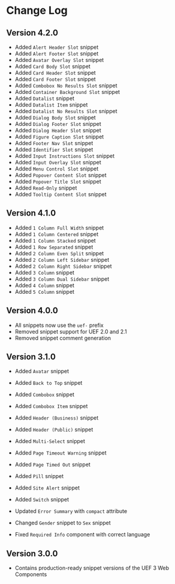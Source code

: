 # Change Log

## Version 4.2.0

- Added `Alert Header Slot` snippet
- Added `Alert Footer Slot` snippet
- Added `Avatar Overlay Slot` snippet
- Added `Card Body Slot` snippet
- Added `Card Header Slot` snippet
- Added `Card Footer Slot` snippet
- Added `Combobox No Results Slot` snippet
- Added `Container Background Slot` snippet
- Added `Datalist` snippet
- Added `Datalist Item` snippet
- Added `Datalist No Results Slot` snippet
- Added `Dialog Body Slot` snippet
- Added `Dialog Footer Slot` snippet
- Added `Dialog Header Slot` snippet
- Added `Figure Caption Slot` snippet
- Added `Footer Nav Slot` snippet
- Added `Identifier Slot` snippet
- Added `Input Instructions Slot` snippet
- Added `Input Overlay Slot` snippet
- Added `Menu Control Slot` snippet
- Added `Popover Content Slot` snippet
- Added `Popover Title Slot` snippet
- Added `Read-Only` snippet
- Added `Tooltip Content Slot` snippet

## Version 4.1.0

- Added `1 Column Full Width` snippet
- Added `1 Column Centered` snippet
- Added `1 Column Stacked` snippet
- Added `1 Row Separated` snippet
- Added `2 Column Even Split` snippet
- Added `2 Column Left Sidebar` snippet
- Added `2 Column Right Sidebar` snippet
- Added `3 Column` snippet
- Added `3 Column Dual Sidebar` snippet
- Added `4 Column` snippet
- Added `5 Column` snippet

## Version 4.0.0

- All snippets now use the `uef-` prefix
- Removed snippet support for UEF 2.0 and 2.1
- Removed snippet comment generation

## Version 3.1.0

- Added `Avatar` snippet
- Added `Back to Top` snippet
- Added `Combobox` snippet
- Added `Combobox Item` snippet
- Added `Header (Business)` snippet
- Added `Header (Public)` snippet
- Added `Multi-Select` snippet
- Added `Page Timeout Warning` snippet
- Added `Page Timed Out` snippet
- Added `Pill` snippet
- Added `Site Alert` snippet
- Added `Switch` snippet

- Updated `Error Summary` with `compact` attribute
- Changed `Gender` snippet to `Sex` snippet

- Fixed `Required Info` component with correct language

## Version 3.0.0

- Contains production-ready snippet versions of the UEF 3 Web Components
